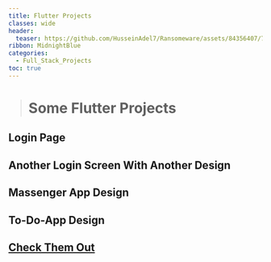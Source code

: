 ```yaml
---
title: Flutter Projects
classes: wide
header:
  teaser: https://github.com/HusseinAdel7/Ransomeware/assets/84356407/7bf56947-ca9e-42be-b187-6030cbd9f807
ribbon: MidnightBlue
categories:
  - Full_Stack_Projects
toc: true
---
```



> # Some Flutter Projects
## Login Page
## Another Login Screen With Another Design
## Massenger App Design
## To-Do-App Design

 
## [Check Them Out ](https://github.com/HusseinAdel7/flutter)

